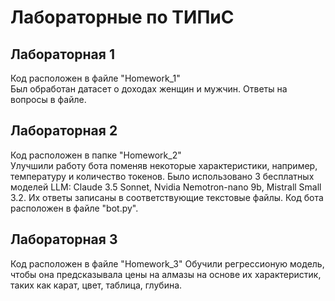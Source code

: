 # Лабораторные по ТИПиС
## Лабораторная 1
Код расположен в файле "Homework_1"  
Был обработан датасет о доходах женщин и мужчин. Ответы на вопросы в файле.
## Лабораторная 2
Код расположен в папке "Homework_2"  
Улучшили работу бота поменяв некоторые характеристики, например, температуру и количество токенов. Было использовано 3 бесплатных моделей LLM: Claude 3.5 Sonnet, Nvidia Nemotron-nano 9b, Mistrall Small 3.2. Их ответы
записаны в соответствующие текстовые файлы. Код бота расположен в файле "bot.py".
## Лабораторная 3
Код расположен в файле "Homework_3"
Обучили регрессионую модель, чтобы она предсказывала цены на алмазы на основе их характеристик, таких как карат, цвет, таблица, глубина.
